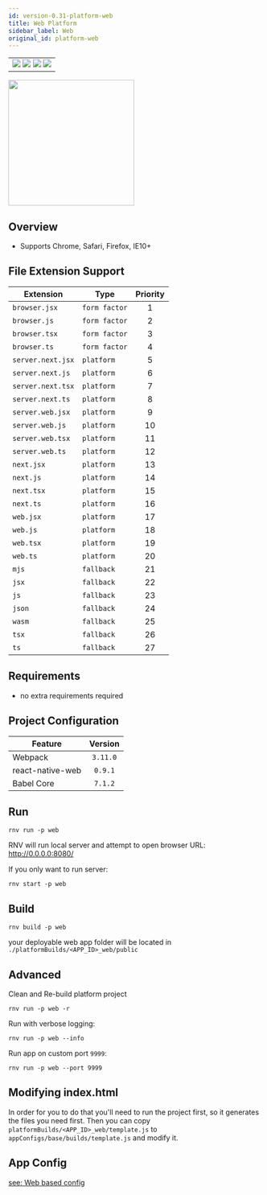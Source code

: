 ```yaml
---
id: version-0.31-platform-web
title: Web Platform
sidebar_label: Web
original_id: platform-web
---
```


<table>
  <tr>
  <td>
    <img src="https://img.shields.io/badge/Mac-yes-brightgreen.svg" />
    <img src="https://img.shields.io/badge/Windows-yes-brightgreen.svg" />
    <img src="https://img.shields.io/badge/Linux-yes-brightgreen.svg" />
    <img src="https://img.shields.io/badge/HostMode-yes-brightgreen.svg" />
  </td>
  </tr>
</table>

<img src="https://renative.org/img/rnv_web.gif" height="250"/>

## Overview

-   Supports Chrome, Safari, Firefox, IE10+

## File Extension Support

<!--EXTENSION_SUPPORT_START-->

| Extension | Type    | Priority  |
| --------- | --------- | :-------: |
| `browser.jsx` | `form factor` | 1 |
| `browser.js` | `form factor` | 2 |
| `browser.tsx` | `form factor` | 3 |
| `browser.ts` | `form factor` | 4 |
| `server.next.jsx` | `platform` | 5 |
| `server.next.js` | `platform` | 6 |
| `server.next.tsx` | `platform` | 7 |
| `server.next.ts` | `platform` | 8 |
| `server.web.jsx` | `platform` | 9 |
| `server.web.js` | `platform` | 10 |
| `server.web.tsx` | `platform` | 11 |
| `server.web.ts` | `platform` | 12 |
| `next.jsx` | `platform` | 13 |
| `next.js` | `platform` | 14 |
| `next.tsx` | `platform` | 15 |
| `next.ts` | `platform` | 16 |
| `web.jsx` | `platform` | 17 |
| `web.js` | `platform` | 18 |
| `web.tsx` | `platform` | 19 |
| `web.ts` | `platform` | 20 |
| `mjs` | `fallback` | 21 |
| `jsx` | `fallback` | 22 |
| `js` | `fallback` | 23 |
| `json` | `fallback` | 24 |
| `wasm` | `fallback` | 25 |
| `tsx` | `fallback` | 26 |
| `ts` | `fallback` | 27 |

<!--EXTENSION_SUPPORT_END-->

## Requirements

-   no extra requirements required

## Project Configuration

| Feature          | Version  |
| ---------------- | :------: |
| Webpack          | `3.11.0` |
| react-native-web | `0.9.1`  |
| Babel Core       | `7.1.2`  |

## Run

```
rnv run -p web
```

RNV will run local server and attempt to open browser URL: http://0.0.0.0:8080/

If you only want to run server:

```
rnv start -p web
```

## Build

```
rnv build -p web
```

your deployable web app folder will be located in `./platformBuilds/<APP_ID>_web/public`

## Advanced

Clean and Re-build platform project

```
rnv run -p web -r
```

Run with verbose logging:

```
rnv run -p web --info
```

Run app on custom port `9999`:

```
rnv run -p web --port 9999
```

## Modifying index.html

In order for you to do that you'll need to run the project first, so it generates the files you need first. Then you can copy `platformBuilds/<APP_ID>_web/template.js` to `appConfigs/base/builds/template.js` and modify it. 

## App Config

[see: Web based config](api-config.md#web-props)
